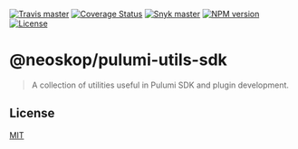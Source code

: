 [![Travis master](https://img.shields.io/travis/neoskop/pulumi-utils/master.svg)](https://travis-ci.org/neoskop/pulumi-utils)
[![Coverage Status](https://coveralls.io/repos/github/neoskop/pulumi-utils/badge.svg)](https://coveralls.io/github/neoskop/pulumi-utils)
[![Snyk master](https://snyk.io/test/github/neoskop/pulumi-utils/master/badge.svg)](https://snyk.io/test/github/neoskop/pulumi-utils/master)
[![NPM version][npm-badge-sdk]][npm-link-sdk]
[![License][licence-sdk]][licence-link]

# @neoskop/pulumi-utils-sdk

> A collection of utilities useful in Pulumi SDK and plugin development.

## License

[MIT][licence-link]

[npm-badge-sdk]: https://img.shields.io/npm/v/@neoskop/pulumi-utils-sdk
[npm-link-sdk]: https://npmjs.com/package/@neoskop/pulumi-utils-sdk
[licence-link]: https://github.com/neoskop/pulumi-utils/blob/master/LICENSE
[licence-sdk]: https://img.shields.io/npm/l/%40neoskop%2Fpulumi-utils-sdk.svg
